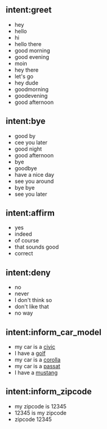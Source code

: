 ## intent:greet
- hey
- hello
- hi
- hello there
- good morning
- good evening
- moin
- hey there
- let's go
- hey dude
- goodmorning
- goodevening
- good afternoon

## intent:bye
- good by
- cee you later
- good night
- good afternoon
- bye
- goodbye
- have a nice day
- see you around
- bye bye
- see you later

## intent:affirm
- yes
- indeed
- of course
- that sounds good
- correct

## intent:deny
- no
- never
- I don't think so
- don't like that
- no way

## intent:inform_car_model
- my car is a [civic](car_model)
- I have a [golf](car_model)
- my car is a [corolla](car_model)
- my car is a [passat](car_model)
- I have a [mustang](car_model)

## intent:inform_zipcode
- my zipcode is 12345
- 12345 is my zipcode
- zipcode 12345
